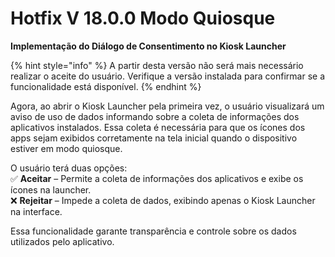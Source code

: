 # Hotfix V 18.0.0 Modo Quiosque

**Implementação do Diálogo de Consentimento no Kiosk Launcher**

{% hint style="info" %}
A partir desta versão não será mais necessário realizar o aceite do usuário. Verifique a versão instalada para confirmar se a funcionalidade está disponível.
{% endhint %}

Agora, ao abrir o Kiosk Launcher pela primeira vez, o usuário visualizará um aviso de uso de dados informando sobre a coleta de informações dos aplicativos instalados. Essa coleta é necessária para que os ícones dos apps sejam exibidos corretamente na tela inicial quando o dispositivo estiver em modo quiosque.

O usuário terá duas opções:\
✅ **Aceitar** – Permite a coleta de informações dos aplicativos e exibe os ícones na launcher.\
❌ **Rejeitar** – Impede a coleta de dados, exibindo apenas o Kiosk Launcher na interface.

Essa funcionalidade garante transparência e controle sobre os dados utilizados pelo aplicativo.

